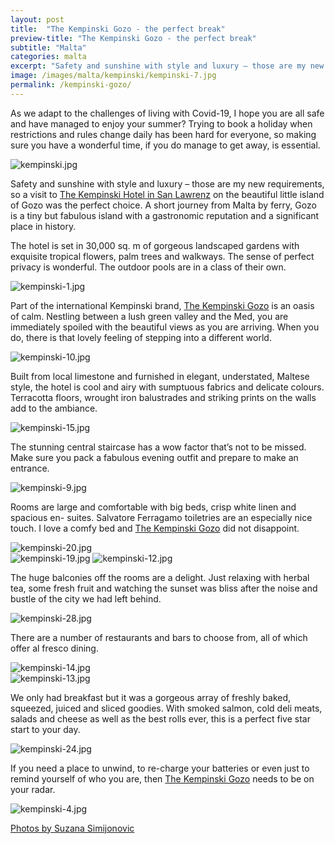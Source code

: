 ```yaml
---
layout: post
title:  "The Kempinski Gozo - the perfect break"
preview-title: "The Kempinski Gozo - the perfect break"
subtitle: "Malta"
categories: malta
excerpt: "Safety and sunshine with style and luxury – those are my new requirements, so a visit to The Kempinski Hotel in San Lawrenz, on the beautiful little island of Gozo" 
image: /images/malta/kempinski/kempinski-7.jpg
permalink: /kempinski-gozo/
---
```


As we adapt to the challenges of living with Covid-19, I hope you are all safe and have managed to enjoy your summer? Trying to book a holiday when restrictions and rules change daily has been hard for everyone, so making sure you have a wonderful time, if you do manage to get away, is essential.

<img src="{{ '/images/malta/kempinski/kempinski.jpg' | prepend: SourceUrl }}" alt="kempinski.jpg">

Safety and sunshine with style and luxury – those are my new requirements, so a visit to <a href="https://www.kempinski.com/en/gozo/hotel-san-lawrenz" target="_blank">The Kempinski Hotel in San Lawrenz</a> on the beautiful little island of Gozo was the perfect choice. A short journey from Malta by ferry, Gozo is a tiny but fabulous island with a gastronomic reputation and a significant place in history. 

<div class="row no-gutters">
    <div class="col-md-6 col-sm-12">
        <div class="post-left-image" style="background: url(../images/malta/kempinski/kempinski-3.jpg) no-repeat; background-size: cover; margin-right: 0.5rem; max-height: 600px !important"></div>
    </div>
    <div class="col-md-6 col-sm-12">
        <div class="post-right-image" style="background: url(../images/malta/kempinski/kempinski-11.jpg) no-repeat; background-size: cover; margin-left: 0.5rem; max-height: 600px !important"></div>
    </div>
</div>

The hotel is set in 30,000 sq. m of gorgeous landscaped gardens with exquisite tropical flowers, palm trees and walkways. The sense of perfect privacy is wonderful. The outdoor pools are in a class of their own.

<img src="{{ '/images/malta/kempinski/kempinski-1.jpg' | prepend: SourceUrl }}" alt="kempinski-1.jpg">

Part of the international Kempinski brand, <a href="https://www.kempinski.com/en/gozo/hotel-san-lawrenz" target="_blank">The Kempinski Gozo</a> is an oasis of calm. Nestling between a lush green valley and the Med, you are immediately spoiled with the beautiful views as you are arriving. When you do, there is that lovely feeling of stepping into a different world.

<img src="{{ '/images/malta/kempinski/kempinski-10.jpg' | prepend: SourceUrl }}" alt="kempinski-10.jpg">

Built from local limestone and furnished in elegant, understated, Maltese style, the hotel is cool and airy with sumptuous fabrics and delicate colours. Terracotta floors, wrought iron balustrades and striking prints on the walls add to the ambiance.

<img src="{{ '/images/malta/kempinski/kempinski-15.jpg' | prepend: SourceUrl }}" alt="kempinski-15.jpg">

The stunning central staircase has a wow factor that’s not to be missed. Make sure you pack a fabulous evening outfit and prepare to make an entrance.

<img src="{{ '/images/malta/kempinski/kempinski-9.jpg' | prepend: SourceUrl }}" alt="kempinski-9.jpg">

Rooms are large and comfortable with big beds, crisp white linen and spacious en- suites. Salvatore Ferragamo toiletries are an especially nice touch. I love a comfy bed and <a href="https://www.kempinski.com/en/gozo/hotel-san-lawrenz" target="_blank">The Kempinski Gozo</a> did not disappoint.

<img src="{{ '/images/malta/kempinski/kempinski-20.jpg' | prepend: SourceUrl }}" alt="kempinski-20.jpg">

<div class="row no-gutters">
    <div class="col-md-6 col-sm-12">
        <div class="post-left-image" style="background: url(../images/malta/kempinski/kempinski-23.jpg) no-repeat; background-size: cover; margin-right: 0.5rem; max-height: 600px !important"></div>
    </div>
    <div class="col-md-6 col-sm-12">
        <div class="post-right-image" style="background: url(../images/malta/kempinski/kempinski-21.jpg) no-repeat; background-size: cover; margin-left: 0.5rem; max-height: 600px !important"></div>
    </div>
</div>

<img src="{{ '/images/malta/kempinski/kempinski-19.jpg' | prepend: SourceUrl }}" alt="kempinski-19.jpg">

<img src="{{ '/images/malta/kempinski/kempinski-12.jpg' | prepend: SourceUrl }}" alt="kempinski-12.jpg">

The huge balconies off the rooms are a delight. Just relaxing with herbal tea, some fresh fruit and watching the sunset was bliss after the noise and bustle of the city we had left behind.

<div class="row no-gutters">
    <div class="col-md-6 col-sm-12">
        <div class="post-left-image" style="background: url(../images/malta/kempinski/kempinski-32.jpg) no-repeat; background-size: cover; margin-right: 0.5rem; max-height: 600px !important"></div>
    </div>
    <div class="col-md-6 col-sm-12">
        <div class="post-right-image" style="background: url(../images/malta/kempinski/kempinski-18.jpg) no-repeat; background-size: cover; margin-left: 0.5rem; max-height: 600px !important"></div>
    </div>
</div>

<img src="{{ '/images/malta/kempinski/kempinski-28.jpg' | prepend: SourceUrl }}" alt="kempinski-28.jpg">

There are a number of restaurants and bars to choose from, all of which offer al fresco dining.

<img src="{{ '/images/malta/kempinski/kempinski-14.jpg' | prepend: SourceUrl }}" alt="kempinski-14.jpg">

<div class="row no-gutters">
    <div class="col-md-6 col-sm-12">
        <div class="post-left-image" style="background: url(../images/malta/kempinski/kempinski-17.jpg) no-repeat; background-size: cover; margin-right: 0.5rem; max-height: 600px !important"></div>
    </div>
    <div class="col-md-6 col-sm-12">
        <div class="post-right-image" style="background: url(../images/malta/kempinski/kempinski-16.jpg) no-repeat; background-size: cover; margin-left: 0.5rem; max-height: 600px !important"></div>
    </div>
</div>

<img src="{{ '/images/malta/kempinski/kempinski-13.jpg' | prepend: SourceUrl }}" alt="kempinski-13.jpg">

We only had breakfast but it was a gorgeous array of freshly baked, squeezed, juiced and sliced goodies. With smoked salmon, cold deli meats, salads and cheese as well as the best rolls ever, this is a perfect five star start to your day.

<div class="row no-gutters">
    <div class="col-md-6 col-sm-12">
        <div class="post-left-image" style="background: url(../images/malta/kempinski/kempinski-29.jpg) no-repeat; background-size: cover; margin-right: 0.5rem; max-height: 600px !important"></div>
    </div>
    <div class="col-md-6 col-sm-12">
        <div class="post-right-image" style="background: url(../images/malta/kempinski/kempinski-30.jpg) no-repeat; background-size: cover; margin-left: 0.5rem; max-height: 600px !important"></div>
    </div>
</div>

<img src="{{ '/images/malta/kempinski/kempinski-24.jpg' | prepend: SourceUrl }}" alt="kempinski-24.jpg">

<div class="row no-gutters">
    <div class="col-md-6 col-sm-12">
        <div class="post-left-image" style="background: url(../images/malta/kempinski/kempinski-26.jpg) no-repeat; background-size: cover; margin-right: 0.5rem; max-height: 600px !important"></div>
    </div>
    <div class="col-md-6 col-sm-12">
        <div class="post-right-image" style="background: url(../images/malta/kempinski/kempinski-27.jpg) no-repeat; background-size: cover; margin-left: 0.5rem; max-height: 600px !important"></div>
    </div>
</div>

<div class="row no-gutters">
    <div class="col-md-6 col-sm-12">
        <div class="post-left-image" style="background: url(../images/malta/kempinski/kempinski-25.jpg) no-repeat; background-size: cover; margin-right: 0.5rem; max-height: 600px !important"></div>
    </div>
    <div class="col-md-6 col-sm-12">
        <div class="post-right-image" style="background: url(../images/malta/kempinski/kempinski-31.jpg) no-repeat; background-size: cover; margin-left: 0.5rem; max-height: 600px !important"></div>
    </div>
</div>

If you need a place to unwind, to re-charge your batteries or even just to remind yourself of who you are, then <a href="https://www.kempinski.com/en/gozo/hotel-san-lawrenz" target="_blank">The Kempinski Gozo</a> needs to be on your radar.

<img src="{{ '/images/malta/kempinski/kempinski-4.jpg' | prepend: SourceUrl }}" alt="kempinski-4.jpg">

<a href="https://www.instagram.com/simisu__/" target="_blank">Photos by Suzana Simijonovic</a>